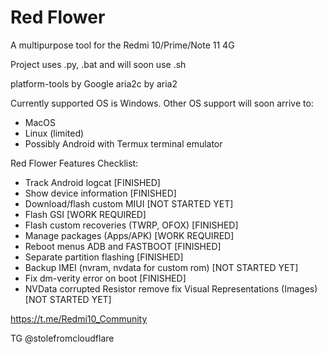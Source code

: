 # Red Flower
A multipurpose tool for the Redmi 10/Prime/Note 11 4G 

Project uses .py, .bat and will soon use .sh

platform-tools by Google
aria2c by aria2

Currently supported OS is Windows. Other OS support will soon arrive to:
- MacOS
- Linux (limited)
- Possibly Android with Termux terminal emulator

Red Flower Features Checklist:
- Track Android logcat [FINISHED]
- Show device information [FINISHED]
- Download/flash custom MIUI [NOT STARTED YET]
- Flash GSI [WORK REQUIRED]
- Flash custom recoveries (TWRP, OFOX) [FINISHED]
- Manage packages (Apps/APK) [WORK REQUIRED]
- Reboot menus ADB and FASTBOOT [FINISHED]
- Separate partition flashing [FINISHED]
- Backup IMEI (nvram, nvdata for custom rom) [NOT STARTED YET]
- Fix dm-verity error on boot [FINISHED]
- NVData corrupted Resistor remove fix Visual Representations (Images) [NOT STARTED YET]

https://t.me/Redmi10_Community

TG @stolefromcloudflare
